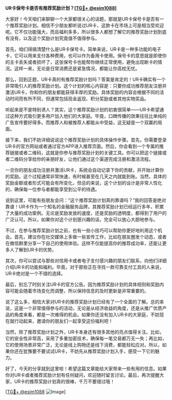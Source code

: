 **UR卡保号卡是否有推荐奖励计划？[[TG💪+ @esim1088](https://t.me/s/esim1088)]**

大家好！今天咱们来聊聊一个大家都很关心的话题，那就是UR卡保号卡是否有一个推荐奖励计划。相信不少朋友都听说过UR卡，这款卡在市场上可是相当受欢迎呢。它不仅功能强大，而且福利多多，所以很多人都想了解它的推荐奖励计划到底有没有，以及这个奖励计划究竟值不值得参与。

首先，咱们得搞清楚什么是UR卡保号卡。简单来说，UR卡是一种多功能的电子卡，它可以用来支付各种费用，也可以作为备用卡使用。保号卡的意思就是即使你的主卡丢失或者损坏了，这张保号卡也能帮你继续正常使用，避免出现断卡的情况。这样一来，无论是日常消费还是紧急情况，都能让你高枕无忧。

那么，回到正题，UR卡真的有推荐奖励计划吗？答案是肯定的！UR卡确实有一个非常吸引人的推荐奖励计划。这个计划的核心内容是：只要你成功推荐朋友注册并激活UR卡，你和你的朋友都能获得丰厚的奖励。具体奖励的内容会根据不同的活动时间而有所不同，但通常包括现金返现、积分奖励或者其他实物奖品。

听起来是不是特别诱人？其实，这个推荐奖励计划的初衷很简单——UR卡希望通过这种方式吸引更多用户加入他们的大家庭。毕竟，口碑传播的效果往往比单纯的广告宣传要好得多。而推荐人和被推荐人都能从中受益，这无疑是一个双赢的局面。

接下来，我们不妨详细说说这个推荐奖励计划的具体操作步骤。首先，你需要登录UR卡的官方网站或者通过官方APP进入推荐页面。然后，你会看到一个专属的推荐链接或者二维码，这就是你参与推荐奖励计划的关键工具。你可以把这个链接或者二维码分享给你的亲朋好友，让他们通过这个渠道完成注册和激活流程。

一旦你的朋友成功注册并激活UR卡，系统会自动记录下你的贡献，并开始计算你的奖励。这个过程通常非常快速，有时候甚至在几天之内就能到账。当然，具体的奖励金额或者形式可能会有所变化，但总的来说，这个计划的设计是非常人性化的，确保每一位参与者都能享受到公平的待遇。

说到这里，可能有些朋友会问：“这个推荐奖励计划真的靠谱吗？”我的回答是绝对靠谱！UR卡作为一个知名的金融服务品牌，其推荐奖励计划已经运行多年，积累了大量的成功案例。无论是奖励发放的速度，还是奖励的透明度，都得到了用户的广泛认可。所以，如果你对这个计划感兴趣的话，完全可以放心大胆地参与。

不过，在参与推荐奖励计划之前，也有一些小技巧可以帮助你更好地利用这个机会。首先，建议你在社交媒体上多做一些宣传工作，比如在朋友圈发个动态，或者在微信群里分享一下自己的使用体验。这样不仅能提高你的推荐成功率，还能让更多人了解到UR卡的优势。

其次，你可以尝试与那些对信用卡或者电子支付感兴趣的朋友们联系，向他们详细介绍UR卡的功能和福利。毕竟，对于那些正在寻找一款可靠支付工具的人来说，UR卡绝对是一个不错的选择。

最后，别忘了时刻关注UR卡的官方公告。因为推荐奖励计划的具体规则和奖励内容可能会随着市场变化而调整，所以保持信息的及时更新是非常重要的。

说了这么多，相信大家对UR卡的推荐奖励计划已经有了一个全面的了解。总的来说，这是一个非常值得参与的活动，无论是从经济收益的角度，还是从推广优质产品的角度来看，都是一次难得的机会。如果你还没有加入UR卡的大家庭，不妨现在就行动起来，邀请你的朋友们一起享受这份福利吧！

当然，除了推荐奖励计划之外，UR卡本身还有很多其他的亮点值得关注。比如，它的安全性非常高，采用了多重加密技术，确保每一笔交易都万无一失；再比如，它的使用场景非常广泛，无论是线上购物还是线下消费，都能轻松应对。所以，如果你还在犹豫要不要试试UR卡，不妨先从推荐奖励计划入手，感受一下它的魅力。

好了，今天的分享就到这里啦！希望这篇文章能给大家带来一些有用的信息。如果你对UR卡或者推荐奖励计划有任何疑问，欢迎随时留言讨论。最后，再次提醒大家，UR卡的推荐奖励计划真的很棒，千万不要错过哦！

[[TG💪+ @esim1088](https://t.me/s/esim1088) ![Image](https://i.postimg.cc/4NQfJmqS/Snipaste-2025-05-13-00-14-12.png)]